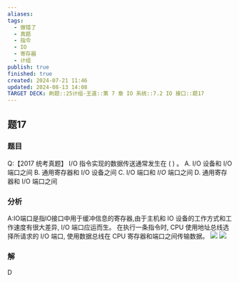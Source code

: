 ```yaml
---
aliases: 
tags:
  - 做错了
  - 真题
  - 指令
  - IO
  - 寄存器
  - 计组
publish: true
finished: true
created: 2024-07-21 11:46
updated: 2024-08-13 14:08
TARGET DECK: 刷题::25计组-王道::第 7 章 IO 系统::7.2 IO 接口::题17
---
```


## 题17
### 题目
Q:【2017 统考真题】 I/O 指令实现的数据传送通常发生在 ( ) 。
A. $\mathrm{I}/\mathrm{O}$ 设备和 $\mathrm{I}/\mathrm{O}$ 端口之间 
B. 通用寄存器和 $\mathrm{I}/\mathrm{O}$ 设备之间
C. $\mathrm{I}/\mathrm{O}$ 端口和 $I/O$ 端口之间 
D. 通用寄存器和 $\mathrm{I}/\mathrm{O}$ 端口之间
### 分析
A:IO端口是指IO接口中用于缓冲信息的寄存器,由于主机和 IO 设备的工作方式和工作速度有很大差异, I/O 端口应运而生。
在执行一条指令时, CPU 使用地址总线选择所请求的 I/O 端口, 使用数据总线在 CPU 寄存器和端口之间传输数据。
![](https://img.hwenyi.live/202408121640975.webp)
![](https://img.hwenyi.live/202408121640981.webp)
### 解
D
<!--ID: 1723725340534-->
